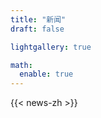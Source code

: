 ```yaml
---
title: "新闻"
draft: false

lightgallery: true

math:
  enable: true
---
```


{{< news-zh >}}